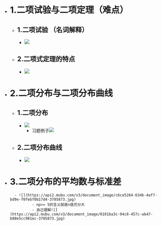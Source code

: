 - # 1.二项试验与二项定理（难点）
	- ## 1.二项试验 （名词解释） 
		- ![](https://api2.mubu.com/v3/document_image/4ce82b6c-385f-4c8d-a2c8-3d7c3ac1d650-3785873.jpg)
	- ## 2.二项式定理的特点 
		- ![](https://api2.mubu.com/v3/document_image/bbe61274-5252-4ac4-8121-21c38a4bb302-3785873.jpg)
- # 2.二项分布与二项分布曲线
	- ## 1.二项分布
		- ![](https://api2.mubu.com/v3/document_image/f9e573c1-a8c0-49d7-a838-e83931baa840-3785873.jpg)
			- 习题例子![](https://api2.mubu.com/v3/document_image/93f58d41-6d1d-4b37-b4eb-4253dfecef91-3785873.jpg)
	- ## 2.二项分布曲线
		- ![](https://api2.mubu.com/v3/document_image/761a9a8c-37ae-41dd-835d-893007c10235-3785873.jpg)
- # 3.二项分布的平均数与标准差
		- ![](https://api2.mubu.com/v3/document_image/c6ce5264-634b-4af7-bd9e-f0febf0b17d4-3785873.jpg)
				- np>= 5的含义就是n值充分大
				- 自己理解![](https://api2.mubu.com/v3/document_image/0101ba3c-94c8-457c-ab47-b80e5cc981ec-3785873.jpg)